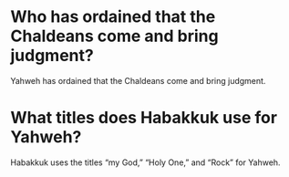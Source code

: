 # Who has ordained that the Chaldeans come and bring judgment?

Yahweh has ordained that the Chaldeans come and bring judgment.

# What titles does Habakkuk use for Yahweh?

Habakkuk uses the titles “my God,” “Holy One,” and “Rock” for Yahweh.
